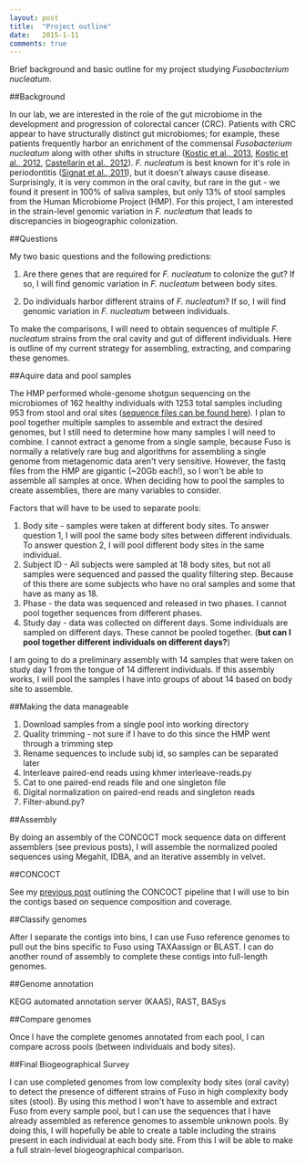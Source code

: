 ```yaml
---
layout: post
title:  "Project outline"
date:   2015-1-11
comments: true
---
```


Brief background and basic outline for my project studying *Fusobacterium nucleatum*.

##Background

In our lab, we are interested in the role of the gut microbiome in the development and progression of colorectal cancer (CRC). Patients with CRC appear to have structurally distinct gut microbiomes; for example, these patients frequently harbor an enrichment of the commensal *Fusobacterium nucleatum* along with other shifts in structure ([Kostic et al., 2013](http://www.ncbi.nlm.nih.gov/pubmed/23954159), [Kostic et al., 2012](http://www.ncbi.nlm.nih.gov/pubmed/?term=Genomic+analysis+identifies+association+of+Fusobacterium+with+colorectal+carcinoma), [Castellarin et al., 2012](http://www.ncbi.nlm.nih.gov/pubmed/?term=Fusobacterium+nucleatum+infection+is+prevalent+in+human+colorectal+carcinoma)). *F. nucleatum* is best known for it's role in periodontitis ([Signat et al., 2011](http://www.ncbi.nlm.nih.gov/pubmed/21220789)), but it doesn't always cause disease. Surprisingly, it is very common in the oral cavity, but rare in the gut - we found it present in 100% of saliva samples, but only 13% of stool samples from the Human Microbiome Project (HMP). For this project, I am interested in the strain-level genomic variation in *F. nucleatum* that leads to discrepancies in biogeographic colonization.

##Questions

My two basic questions and the following predictions:

1. Are there genes that are required for *F. nucleatum* to colonize the gut? If so, I will find genomic variation in *F. nucleatum* between body sites.

2. Do individuals harbor different strains of *F. nucleatum*? If so, I will find genomic variation in *F. nucleatum* between individuals.

To make the comparisons, I will need to obtain sequences of multiple *F. nucleatum* strains from the oral cavity and gut of different individuals. Here is outline of my current strategy for assembling, extracting, and comparing these genomes.

##Aquire data and pool samples

The HMP performed whole-genome shotgun sequencing on the microbiomes of 162 healthy individuals with 1253 total samples including 953 from stool and oral sites ([sequence files can be found here](http://www.hmpdacc.org/HMASM/#data)). I plan to pool together multiple samples to assemble and extract the desired genomes, but I still need to determine how many samples I will need to combine. I cannot extract a genome from a single sample, because Fuso is normally a relatively rare bug and algorithms for assembling a single genome from metagenomic data aren't very sensitive. However, the fastq files from the HMP are gigantic (~20Gb each!), so I won't be able to assemble all samples at once. When deciding how to pool the samples to create assemblies, there are many variables to consider. 

Factors that will have to be used to separate pools:
1. Body site - samples were taken at different body sites. To answer question 1, I will pool the same body sites between different individuals. To answer question 2, I will pool different body sites in the same individual.
2. Subject ID - All subjects were sampled at 18 body sites, but not all samples were sequenced and passed the quality filtering step. Because of this there are some subjects who have no oral samples and some that have as many as 18.
3. Phase - the data was sequenced and released in two phases. I cannot pool together sequences from different phases. 
4. Study day - data was collected on different days. Some individuals are sampled on different days. These cannot be pooled together. (**but can I pool together different individuals on different days?**)

I am going to do a preliminary assembly with 14 samples that were taken on study day 1 from the tongue of 14 different individuals. If this assembly works, I will pool the samples I have into groups of about 14 based on body site to assemble.

##Making the data manageable

1. Download samples from a single pool into working directory
2. Quality trimming - not sure if I have to do this since the HMP went through a trimming step
3. Rename sequences to include subj id, so samples can be separated later
4. Interleave paired-end reads using khmer interleave-reads.py
5. Cat to one paired-end reads file and one singleton file
6. Digital normalization on paired-end reads and singleton reads
7. Filter-abund.py?

##Assembly

By doing an assembly of the CONCOCT mock sequence data on different assemblers (see previous posts), I will assemble the normalized pooled sequences using Megahit, IDBA, and an iterative assembly in velvet. 

##CONCOCT

See my [previous post](http://agelmore.github.io/2014/11/29/CONCOCTpipeline.html) outlining the CONCOCT pipeline that I will use to bin the contigs based on sequence composition and coverage. 


##Classify genomes 

After I separate the contigs into bins, I can use Fuso reference genomes to pull out the bins specific to Fuso using TAXAassign or BLAST. I can do another round of assembly to complete these contigs into full-length genomes.

##Genome annotation

KEGG automated annotation server (KAAS), RAST, BASys

##Compare genomes

Once I have the complete genomes annotated from each pool, I can compare across pools (between individuals and body sites). 

##Final Biogeographical Survey

I can use completed genomes from low complexity body sites (oral cavity) to detect the presence of different strains of Fuso in high complexity body sites (stool). By using this method I won't have to assemble and extract Fuso from every sample pool, but I can use the sequences that I have already assembled as reference genomes to assemble unknown pools. By doing this, I will hopefully be able to create a table including the strains present in each individual at each body site. From this I will be able to make a full strain-level biogeographical comparison.